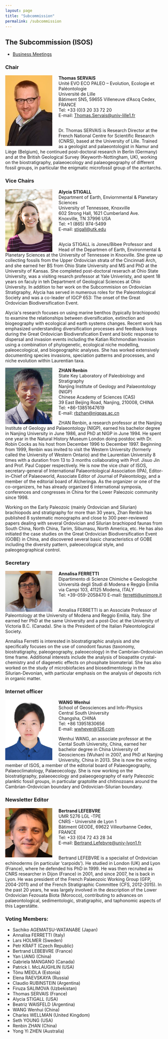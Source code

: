 ```yaml
---
layout: page
title: "Subcommission"
permalink: /subcommission
---
```

## The Subcommission (ISOS)

* [Business Meetings](meetings)

### Chair

<img src="images/Servais16-150x225.jpg" alt="Thomas" style="float:left; margin-right: 20px; width:150px;" />

**Thomas SERVAIS**  
Unité EVO ECO PALEO – Evolution, Ecologie et Paléontologie  
Université de Lille   
Bâtiment SN5,  59655 Villeneuve d’Ascq Cedex, FRANCE  
Tel: +33 (0)3 20 33 72 20  
E-mail: <Thomas.Servais@univ-lille1.fr>  
<br />

Dr. Thomas SERVAIS is Research Director at the French National Centre for Scientific Research (CNRS), based at the University of Lille. Trained as a geologist and palaeontologist in Namur and Liège (Belgium), he continued post-doctoral research in Berlin (Germany) and at the British Geological Survey (Keyworth-Nottingham, UK), working on the biostratigraphy, palaeoecology and palaeogeography of different fossil groups, in particular the enigmatic microfossil group of the acritarchs.


### Vice Chairs

<img src="images/Alycia.jpg" alt="Alycia" style="float:left; margin-right: 20px; width:150px;" />

**Alycia STIGALL**  
Department of Earth, Enviornmental & Planetary Sciences  
University of Tennessee, Knoxville  
602 Strong Hall, 1621 Cumberland Ave.  
Knoxville, TN 37996 USA  
Tel: +1 (865) 974-5499  
E-mail: <stigall@utk.edu>  
<br />

Alycia STIGALL is Jones/Bibee Professor and Head of the Departmen of Earth, Environmental & Planetary Sciences at the University of Tennessee in Knoxville. She grew up collecting fossils from the Upper Ordovician strata of the Cincinnati Arch, and she earned her BS from Ohio State University and MS and PhD at the University of Kansas. She completed post-doctoral reserach at Ohio State University, was a visiting resarch professor at Yale Univeristy, and spent 18 years on faculy in teh Department of Geological Sciences at Ohio University. In addition to her work on the Subcommision on Ordovician Stratigraphy, Alycia has served in numerous roles for the Paleontological Society and was a co-leader of IGCP 653: The onset of the Great Ordovician Biodiversification Event. 

Alycia's research focuses on using marine benthos (typically brachiopods) to examine the relationships between diversification, extinction and biogeography with ecological and earth systems changes. Recent work has emphasized understanding diversification processes and feedback loops during the Great Ordovician Biodiversfication Event and biotic response to dispersal and invasion events including the Katian Richmondian Invasion using a combination of phylogenetic, ecological niche modelling, paleoecological, and biogeographic analyses. She has worked extensively documenting species invasions, speciation patterns and processes, and niche evolution within Laurentian taxa. 


<img src="images/person-zhan.gif" alt="Renbin" style="float:left; margin-right: 20px; width:150px;" />

**ZHAN Renbin**  
State Key Laboratory of Paleobiology and Stratigraphy  
Nanjing Institute of Geology and Palaeontology (NIGP)  
Chinese Academy of Sciences (CAS)  
39 East Beijing Road, Nanjing, 210008, CHINA  
Tel: +86-13851647619  
E-mail: <rbzhan@nigpas.ac.cn>
<br />

ZHAN Renbin, a research professor at the Nanjing Institute of Geology and Palaeontology (NIGP), earned his bachelor degree in Nanjing University in June 1986, and PhD at NIGP in June 1994. He spent one year in the Natural History Museum London doing postdoc with Dr. Robin Cocks as his host from December 1996 to December 1997. Beginning from 1999, Renbin was invited to visit the Western University (formerly called the University of Western Ontario) and the Laurentian University 8 times with a duration from 13 to 3 months collaborating with Prof. Jisuo Jin and Prof. Paul Copper respectively. He is now the vice chair of ISOS, secretary-general of International Palaeontological Association (IPA), Editor-in-Chief of Palaeoworld, Associate Editor of Journal of Paleontology, and a member of the editorial board of Alcheringa. As the organizer or one of the co-organizers, he has already organized 6 international symposia, conferences and congresses in China for the Lower Paleozoic community since 1998.

Working on the Early Paleozoic (mainly Ordovician and Silurian) brachiopods and stratigraphy for more than 30 years, Zhan Renbin has published 8 systematic monographs and close to 300 peer-reviewed papers dealing with several Ordovician and Silurian brachiopod faunas from South China, North China, Tarim, Sibumasu, North America, etc. He has also initiated the case studies on the Great Ordovician Biodiversification Event (GOBE) in China, and discovered several basic characteristics of GOBE including the diversity pattern, paleoecological style, and paleogeographical control.


### Secretary

<img src="images/Annalisa-Ferretti.jpg" alt="Annalisa" style="float:left; margin-right: 20px; width:150px;" />

**Annalisa FERRETTI**  
Dipartimento di Scienze Chimiche e Geologiche  
Università degli Studi di Modena e Reggio Emilia   
via Campi 103, 41125 Modena, ITALY     
Tel: +39-059-2058470
E-mail: <ferretti@unimore.it>  
<br />

Annalisa FERRETTI is an Associate Professor of Paleontology at the University of Modena and Reggio Emilia, Italy. She earned her PhD at the same University and a post-Doc at the University of Victoria B.C. (Canada). She is the President of the Italian Paleontological Society.

Annalisa Ferretti is interested in biostratigraphic analysis and she specifically focuses on the use of conodont faunas (taxonomy, biostratigraphy, paleogeography, paleoecology) in the Cambrian-Ordovician time frame. Additional interests include the analysis of bioapatite crystal-chemistry and of diagenetic effects on phosphate biomaterial. She has also worked on the study of microbiofacies and biosedimentology in the Silurian-Devonian, with particular emphasis on the analysis of deposits rich in organic matter.


### Internet officer

<img src="images/Wenhui_Wang.jpg" alt="Wenhui" style="float:left; margin-right: 20px; width:150px;" />

**WANG Wenhui**  
School of Geosciences and Info-Physics   
Central South University   
Changsha, CHINA   
Tel: +86 13951830656  
E-mail: <wwhever@126.com>
<br />

Wenhui WANG, an associate professor at the Cental South University, China, earned her bachelor degree in China University of Geosciences (Wuhan) in 2007, and PhD at Nanjing University, China in 2013. She is now the voting member of ISOS, a member of the editorial board of Palaeogeography, Palaeoclimatology, Palaeoecology. She is now working on the biostratigraphy, palaeoecology and palaeogeography of early Paleozoic planktic fossil groups, in particular graptolite and chitinozoans around the Cambrian-Ordovician boundary and Ordovician-Silurian boundary.


### Newsletter Editor

<img src="images/person-lefebvre.jpg" alt="Bertrand" style="float:left; margin-right: 20px; width:150px;" />

**Bertrand LEFEBVRE**  
UMR 5276 LGL -TPE  
CNRS - Université de Lyon 1  
Bâtiment GEODE, 69622 Villeurbanne Cedex, FRANCE  
Tel: +33 (0)4 72 43 28 34  
E-mail: <Bertrand.Lefebvre@univ-lyon1.fr>  
<br />

Bertrand LEFEBVRE is a specialist of Ordovician echinoderms (in particular ‘carpoids’). He studied in London (UK) and Lyon (France), where he defended his PhD in 1999. He was then recruited as CNRS researcher in Dijon (France) in 2001, and since 2007, he is back in Lyon. He was president of the French Palaeozoic Working Group (GFP, 2004-2011) and of the French Stratigraphic Committee (CFS, 2012-2015). In the past 20 years, he was largely involved in the description of the Lower Ordovician Fezouata Biota (Morocco), contributing to advances on palaeontological, sedimentologic, stratigraphic, and taphonomic aspects of this Lagerstätte.

### Voting Members:

* Sachiko AGEMATSU-WATANABE (Japan)
* Annalisa FERRETTI (Italy)
* Lars HOLMER (Sweden)
* Petr KRAFT (Czech Republic)
* Bertrand LEBEBVRE (France)
* Yan LIANG (China)
* Gabriela MANGANO (Canada)
* Patrick I. McLAUGHLIN (USA)
* Tõnu MEIDLA (Estonia)
* Elena RAEVSKAYA (Russia)
* Claudio RUBINSTEIN (Argentina)
* Firuza SALIMOVA (Uzbekistan)
* Thomas SERVAIS (France)
* Alycia STIGALL (USA)
* Beatriz WAISFELD (Argentina)
* WANG Wenhui (China)
* Charles WELLMAN (United Kingdom)
* Seth YOUNG (USA)
* Renbin ZHAN (China)
* Yong Yi ZHEN (Australia)
